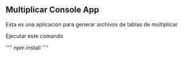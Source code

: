 ## Multiplicar Console App

Esta es una aplicacion para generar archivos de tablas de multiplicar

Ejecutar este comando

''''
npm install
''''